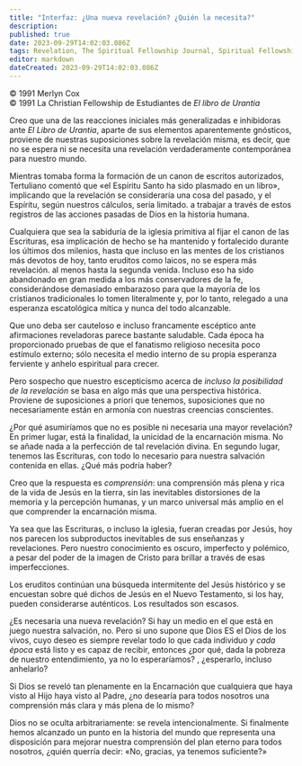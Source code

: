 ```yaml
---
title: "Interfaz: ¿Una nueva revelación? ¿Quién la necesita?"
description: 
published: true
date: 2023-09-29T14:02:03.086Z
tags: Revelation, The Spiritual Fellowship Journal, Spiritual Fellowship, article
editor: markdown
dateCreated: 2023-09-29T14:02:03.086Z
---
```


<p class="v-card v-sheet theme--light grey lighten-3 px-2">© 1991 Merlyn Cox<br>© 1991 La Christian Fellowship de Estudiantes de <i>El libro de Urantia</i></p>


Creo que una de las reacciones iniciales más generalizadas e inhibidoras ante _El Libro de Urantia_, aparte de sus elementos aparentemente gnósticos, proviene de nuestras suposiciones sobre la revelación misma, es decir, que no se espera ni se necesita una revelación verdaderamente contemporánea para nuestro mundo.

Mientras tomaba forma la formación de un canon de escritos autorizados, Tertuliano comentó que «el Espíritu Santo ha sido plasmado en un libro», implicando que la revelación se consideraría una cosa del pasado, y el Espíritu, según nuestros cálculos, sería limitado. a trabajar a través de estos registros de las acciones pasadas de Dios en la historia humana.

Cualquiera que sea la sabiduría de la iglesia primitiva al fijar el canon de las Escrituras, esa implicación de hecho se ha mantenido y fortalecido durante los últimos dos milenios, hasta que incluso en las mentes de los cristianos más devotos de hoy, tanto eruditos como laicos, no se espera más revelación. al menos hasta la segunda venida. Incluso eso ha sido abandonado en gran medida a los más conservadores de la fe, considerándose demasiado embarazoso para que la mayoría de los cristianos tradicionales lo tomen literalmente y, por lo tanto, relegado a una esperanza escatológica mítica y nunca del todo alcanzable.

Que uno deba ser cauteloso e incluso francamente escéptico ante afirmaciones reveladoras parece bastante saludable. Cada época ha proporcionado pruebas de que el fanatismo religioso necesita poco estímulo externo; sólo necesita el medio interno de su propia esperanza ferviente y anhelo espiritual para crecer.

Pero sospecho que nuestro escepticismo acerca de _incluso la posibilidad de la revelación_ se basa en algo más que una perspectiva histórica. Proviene de suposiciones a priori que tenemos, suposiciones que no necesariamente están en armonía con nuestras creencias conscientes.

¿Por qué asumiríamos que no es posible ni necesaria una mayor revelación? En primer lugar, está la finalidad, la unicidad de la encarnación misma. No se añade nada a la perfección de tal revelación divina. En segundo lugar, tenemos las Escrituras, con todo lo necesario para nuestra salvación contenida en ellas. ¿Qué más podría haber?

Creo que la respuesta es _comprensión_: una comprensión más plena y rica de la vida de Jesús en la tierra, sin las inevitables distorsiones de la memoria y la percepción humanas, y un marco universal más amplio en el que comprender la encarnación misma.

Ya sea que las Escrituras, o incluso la iglesia, fueran creadas por Jesús, hoy nos parecen los subproductos inevitables de sus enseñanzas y revelaciones. Pero nuestro conocimiento es oscuro, imperfecto y polémico, a pesar del poder de la imagen de Cristo para brillar a través de esas imperfecciones.

Los eruditos continúan una búsqueda intermitente del Jesús histórico y se encuestan sobre qué dichos de Jesús en el Nuevo Testamento, si los hay, pueden considerarse auténticos. Los resultados son escasos.

¿Es necesaria una nueva revelación? Si hay un medio en el que está en juego nuestra salvación, no. Pero si uno supone que Dios ES el Dios de los vivos, cuyo deseo es siempre revelar todo lo que cada individuo _y cada época_ está listo y es capaz de recibir, entonces ¿por qué, dada la pobreza de nuestro entendimiento, ya no lo esperaríamos? , ¿esperarlo, incluso anhelarlo?

Si Dios se reveló tan plenamente en la Encarnación que cualquiera que haya visto al Hijo haya visto al Padre, ¿no desearía para todos nosotros una comprensión más clara y más plena de lo mismo?

Dios no se oculta arbitrariamente: se revela intencionalmente. Si finalmente hemos alcanzado un punto en la historia del mundo que representa una disposición para mejorar nuestra comprensión del plan eterno para todos nosotros, ¿quién querría decir: «No, gracias, ya tenemos suficiente?»

